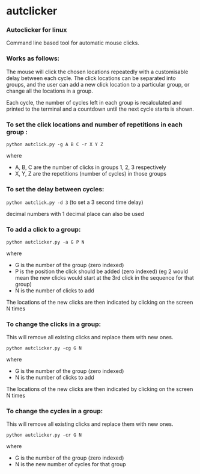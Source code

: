 # autclicker
### Autoclicker for linux

Command line based tool for automatic mouse clicks.

### Works as follows:
The mouse will click the chosen locations repeatedly with a customisable delay between each cycle.
The click locations can be separated into groups, and the user can add a new click location to a particular group, 
or change all the locations in a group.

Each cycle, the number of cycles left in each group is recalculated and printed to the terminal and a countdown
until the next cycle starts is shown.

### To set the click locations and number of repetitions in each group :
`python autclick.py -g A B C -r X Y Z`

where

* A, B, C are the number of clicks in groups 1, 2, 3 respectively
* X, Y, Z are the repetitions (number of cycles) in those groups

### To set the delay between cycles:
`python autclick.py -d 3`
(to set a 3 second time delay)

decimal numbers with 1 decimal place can also be used

### To add a click to a group:

`python autclicker.py -a G P N`

where

* G is the number of the group (zero indexed)
* P is the position the click should be added (zero indexed) (eg 2 would mean the new clicks would start at the 3rd click in the sequence for that group)
* N is the number of clicks to add

The locations of the new clicks are then indicated by clicking on the screen N times

### To change the clicks in a group:
This will remove all existing clicks and replace them with new ones.

`python autclicker.py -cg G N`

where

* G is the number of the group (zero indexed)
* N is the number of clicks to add

The locations of the new clicks are then indicated by clicking on the screen N times

### To change the cycles in a group:
This will remove all existing clicks and replace them with new ones.

`python autclicker.py -cr G N`

where

* G is the number of the group (zero indexed)
* N is the new number of cycles for that group

